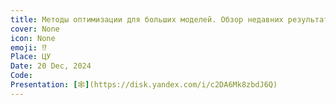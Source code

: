 ```yaml
---
title: Методы оптимизации для больших моделей. Обзор недавних результатов и открытые вопросы
cover: None
icon: None
emoji: ⁉️
Place: ЦУ
Date: 20 Dec, 2024
Code: 
Presentation: [🕸](https://disk.yandex.com/i/c2DA6Mk8zbdJ6Q)
---
```


